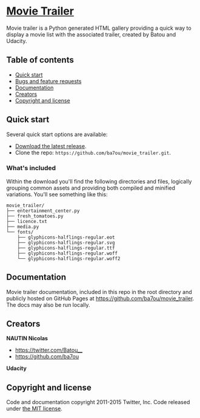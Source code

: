 # [Movie Trailer](https://github.com/ba7ou/movie_trailer)

Movie trailer is a Python generated HTML gallery providing a quick way to display a movie list with the associated trailer, created by Batou and Udacity.

## Table of contents

- [Quick start](#quick-start)
- [Bugs and feature requests](#bugs-and-feature-requests)
- [Documentation](#documentation)
- [Creators](#creators)
- [Copyright and license](#copyright-and-license)

## Quick start

Several quick start options are available:

- [Download the latest release](https://github.com/ba7ou/movie_trailer/archive/master.zip).
- Clone the repo: `https://github.com/ba7ou/movie_trailer.git`.

### What's included

Within the download you'll find the following directories and files, logically grouping common assets and providing both compiled and minified variations. You'll see something like this:

```
movie_trailer/
├── entertainment_center.py
├── fresh_tomatoes.py
├── licence.txt
├── media.py
└── fonts/
    ├── glyphicons-halflings-regular.eot
    ├── glyphicons-halflings-regular.svg
    ├── glyphicons-halflings-regular.ttf
    ├── glyphicons-halflings-regular.woff
    └── glyphicons-halflings-regular.woff2
```


## Documentation

Movie trailer documentation, included in this repo in the root directory and publicly hosted on GitHub Pages at <https://github.com/ba7ou/movie_trailer>. The docs may also be run locally.


## Creators

**NAUTIN Nicolas**

- <https://twitter.com/Batou__>
- <https://github.com/ba7ou>

**Udacity**


## Copyright and license

Code and documentation copyright 2011-2015 Twitter, Inc. Code released under [the MIT license](https://github.com/ba7ou/movie_trailer/blob/master/license.txt).
